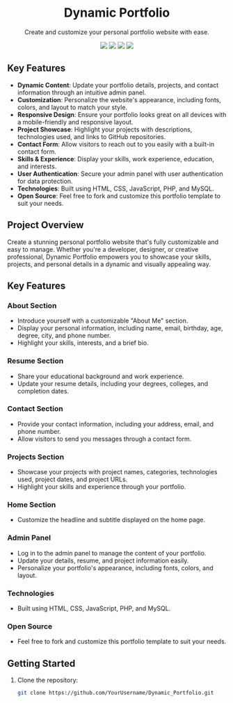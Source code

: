 <!-- Project Title -->
<h1 align="center">Dynamic Portfolio</h1>

<!-- Project Description -->
<p align="center">
  Create and customize your personal portfolio website with ease.
</p>

<!-- Badges -->
<p align="center">
  <img src="https://img.shields.io/badge/Made%20with-HTML%20%7C%20CSS%20%7C%20JavaScript%20%7C%20PHP%20%7C%20MySQL-blue">
  <img src="https://img.shields.io/github/license/YourUsername/Dynamic_Portfolio">
  <img src="https://img.shields.io/github/stars/YourUsername/Dynamic_Portfolio?style=social">
  <img src="https://img.shields.io/github/forks/YourUsername/Dynamic_Portfolio?style=social">
</p>


<!-- Features -->
## Key Features

- **Dynamic Content**: Update your portfolio details, projects, and contact information through an intuitive admin panel.
- **Customization**: Personalize the website's appearance, including fonts, colors, and layout to match your style.
- **Responsive Design**: Ensure your portfolio looks great on all devices with a mobile-friendly and responsive layout.
- **Project Showcase**: Highlight your projects with descriptions, technologies used, and links to GitHub repositories.
- **Contact Form**: Allow visitors to reach out to you easily with a built-in contact form.
- **Skills & Experience**: Display your skills, work experience, education, and interests.
- **User Authentication**: Secure your admin panel with user authentication for data protection.
- **Technologies**: Built using HTML, CSS, JavaScript, PHP, and MySQL.
- **Open Source**: Feel free to fork and customize this portfolio template to suit your needs.



<!-- Project Overview -->
## Project Overview

Create a stunning personal portfolio website that's fully customizable and easy to manage. Whether you're a developer, designer, or creative professional, Dynamic Portfolio empowers you to showcase your skills, projects, and personal details in a dynamic and visually appealing way.

<!-- Key Features -->
## Key Features

### About Section
- Introduce yourself with a customizable "About Me" section.
- Display your personal information, including name, email, birthday, age, degree, city, and phone number.
- Highlight your skills, interests, and a brief bio.

### Resume Section
- Share your educational background and work experience.
- Update your resume details, including your degrees, colleges, and completion dates.

### Contact Section
- Provide your contact information, including your address, email, and phone number.
- Allow visitors to send you messages through a contact form.

### Projects Section
- Showcase your projects with project names, categories, technologies used, project dates, and project URLs.
- Highlight your skills and experience through your portfolio.

### Home Section
- Customize the headline and subtitle displayed on the home page.

### Admin Panel
- Log in to the admin panel to manage the content of your portfolio.
- Update your details, resume, and project information easily.
- Personalize your portfolio's appearance, including fonts, colors, and layout.

### Technologies
- Built using HTML, CSS, JavaScript, PHP, and MySQL.

### Open Source
- Feel free to fork and customize this portfolio template to suit your needs.

<!-- Getting Started -->
## Getting Started

1. Clone the repository:

   ```bash
   git clone https://github.com/YourUsername/Dynamic_Portfolio.git
